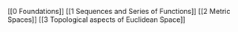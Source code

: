 [[0 Foundations]]
[[1 Sequences and Series of Functions]]
[[2 Metric Spaces]]
[[3 Topological aspects of Euclidean Space]]
